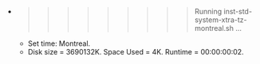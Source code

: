 * >>>>>>>>> Running inst-std-system-xtra-tz-montreal.sh ...
  * Set time: Montreal.
  * Disk size = 3690132K. Space Used = 4K. Runtime = 00:00:00:02.
